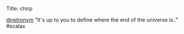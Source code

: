 Title: chirp

<a href="http://twitter.com/retronym">@retronym</a> "It's up to you to define where the end of the universe is.." #scalax
